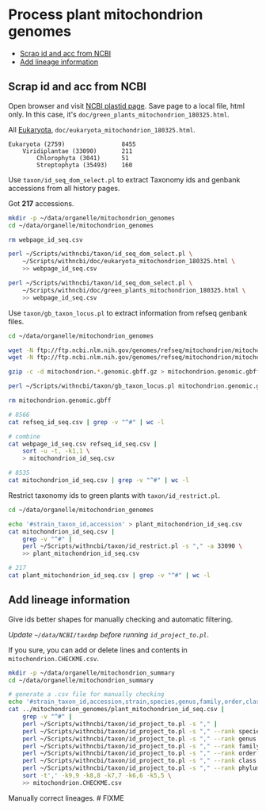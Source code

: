 # Process plant mitochondrion genomes

[TOC]: # " "
- [Scrap id and acc from NCBI](#scrap-id-and-acc-from-ncbi)
- [Add lineage information](#add-lineage-information)


## Scrap id and acc from NCBI

Open browser and visit
[NCBI plastid page](http://www.ncbi.nlm.nih.gov/genomes/GenomesGroup.cgi?taxid=33090&opt=organelle).
Save page to a local file, html only. In this case, it's
`doc/green_plants_mitochondrion_180325.html`.

All
[Eukaryota](https://www.ncbi.nlm.nih.gov/genomes/GenomesGroup.cgi?taxid=2759&opt=organelle),
`doc/eukaryota_mitochondrion_180325.html`.

```text
Eukaryota (2759)                8455
    Viridiplantae (33090)       211
        Chlorophyta (3041)      51
        Streptophyta (35493)    160
```

Use `taxon/id_seq_dom_select.pl` to extract Taxonomy ids and genbank
accessions from all history pages.

Got **217** accessions.

```bash
mkdir -p ~/data/organelle/mitochondrion_genomes
cd ~/data/organelle/mitochondrion_genomes

rm webpage_id_seq.csv

perl ~/Scripts/withncbi/taxon/id_seq_dom_select.pl \
    ~/Scripts/withncbi/doc/eukaryota_mitochondrion_180325.html \
    >> webpage_id_seq.csv

perl ~/Scripts/withncbi/taxon/id_seq_dom_select.pl \
    ~/Scripts/withncbi/doc/green_plants_mitochondrion_180325.html \
    >> webpage_id_seq.csv    

```

Use `taxon/gb_taxon_locus.pl` to extract information from refseq genbank files.

```bash
cd ~/data/organelle/mitochondrion_genomes

wget -N ftp://ftp.ncbi.nlm.nih.gov/genomes/refseq/mitochondrion/mitochondrion.1.genomic.gbff.gz
wget -N ftp://ftp.ncbi.nlm.nih.gov/genomes/refseq/mitochondrion/mitochondrion.2.genomic.gbff.gz

gzip -c -d mitochondrion.*.genomic.gbff.gz > mitochondrion.genomic.gbff

perl ~/Scripts/withncbi/taxon/gb_taxon_locus.pl mitochondrion.genomic.gbff > refseq_id_seq.csv

rm mitochondrion.genomic.gbff

# 8566
cat refseq_id_seq.csv | grep -v "^#" | wc -l

# combine
cat webpage_id_seq.csv refseq_id_seq.csv |
    sort -u -t, -k1,1 \
    > mitochondrion_id_seq.csv

# 8535
cat mitochondrion_id_seq.csv | grep -v "^#" | wc -l

```

Restrict taxonomy ids to green plants with `taxon/id_restrict.pl`.

```bash
cd ~/data/organelle/mitochondrion_genomes

echo '#strain_taxon_id,accession' > plant_mitochondrion_id_seq.csv
cat mitochondrion_id_seq.csv |
    grep -v "^#" |
    perl ~/Scripts/withncbi/taxon/id_restrict.pl -s "," -a 33090 \
    >> plant_mitochondrion_id_seq.csv

# 217
cat plant_mitochondrion_id_seq.csv | grep -v "^#" | wc -l

```

## Add lineage information

Give ids better shapes for manually checking and automatic filtering.

*Update `~/data/NCBI/taxdmp` before running `id_project_to.pl`*.

If you sure, you can add or delete lines and contents in
`mitochondrion.CHECKME.csv`.

```bash
mkdir -p ~/data/organelle/mitochondrion_summary
cd ~/data/organelle/mitochondrion_summary

# generate a .csv file for manually checking
echo '#strain_taxon_id,accession,strain,species,genus,family,order,class,phylum' > mitochondrion.CHECKME.csv
cat ../mitochondrion_genomes/plant_mitochondrion_id_seq.csv |
    grep -v "^#" |
    perl ~/Scripts/withncbi/taxon/id_project_to.pl -s "," |
    perl ~/Scripts/withncbi/taxon/id_project_to.pl -s "," --rank species |
    perl ~/Scripts/withncbi/taxon/id_project_to.pl -s "," --rank genus |
    perl ~/Scripts/withncbi/taxon/id_project_to.pl -s "," --rank family |
    perl ~/Scripts/withncbi/taxon/id_project_to.pl -s "," --rank order |
    perl ~/Scripts/withncbi/taxon/id_project_to.pl -s "," --rank class |
    perl ~/Scripts/withncbi/taxon/id_project_to.pl -s "," --rank phylum |
    sort -t',' -k9,9 -k8,8 -k7,7 -k6,6 -k5,5 \
    >> mitochondrion.CHECKME.csv

```

Manually correct lineages. # FIXME

